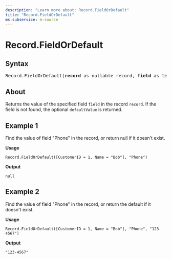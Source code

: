 ```yaml
---
description: "Learn more about: Record.FieldOrDefault"
title: "Record.FieldOrDefault"
ms.subservice: m-source
---
```

# Record.FieldOrDefault

## Syntax

<pre>
Record.FieldOrDefault(<b>record</b> as nullable record, <b>field</b> as text, optional <b>defaultValue</b> as any) as any
</pre>

## About
Returns the value of the specified field `field` in the record `record`. If the field is not found, the optional `defaultValue` is returned.

## Example 1

Find the value of field "Phone" in the record, or return null if it doesn't exist.

**Usage**

```powerquery-m
Record.FieldOrDefault([CustomerID = 1, Name = "Bob"], "Phone")
```

**Output**

`null`

## Example 2

Find the value of field "Phone" in the record, or return the default if it doesn't exist.

**Usage**

```powerquery-m
Record.FieldOrDefault([CustomerID = 1, Name = "Bob"], "Phone", "123-4567")
```

**Output**

`"123-4567"`
